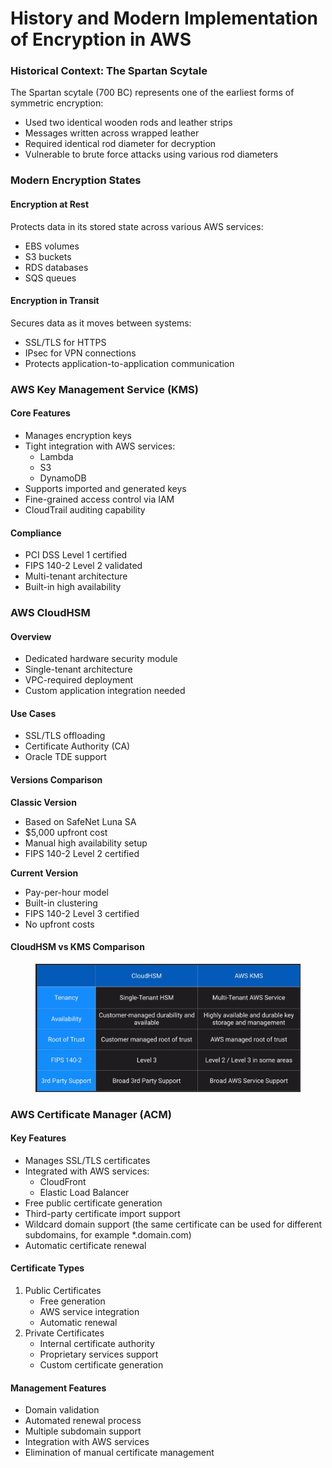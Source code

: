 # History and Modern Implementation of Encryption in AWS

### Historical Context: The Spartan Scytale

The Spartan scytale (700 BC) represents one of the earliest forms of symmetric encryption:

* Used two identical wooden rods and leather strips
* Messages written across wrapped leather
* Required identical rod diameter for decryption
* Vulnerable to brute force attacks using various rod diameters

### Modern Encryption States

#### Encryption at Rest

Protects data in its stored state across various AWS services:

* EBS volumes
* S3 buckets
* RDS databases
* SQS queues

#### Encryption in Transit

Secures data as it moves between systems:

* SSL/TLS for HTTPS
* IPsec for VPN connections
* Protects application-to-application communication

### AWS Key Management Service (KMS)

#### Core Features

* Manages encryption keys
* Tight integration with AWS services:
  * Lambda
  * S3
  * DynamoDB
* Supports imported and generated keys
* Fine-grained access control via IAM
* CloudTrail auditing capability

#### Compliance

* PCI DSS Level 1 certified
* FIPS 140-2 Level 2 validated
* Multi-tenant architecture
* Built-in high availability

### AWS CloudHSM

#### Overview

* Dedicated hardware security module
* Single-tenant architecture
* VPC-required deployment
* Custom application integration needed

#### Use Cases

* SSL/TLS offloading
* Certificate Authority (CA)
* Oracle TDE support

#### Versions Comparison

**Classic Version**

* Based on SafeNet Luna SA
* $5,000 upfront cost
* Manual high availability setup
* FIPS 140-2 Level 2 certified

**Current Version**

* Pay-per-hour model
* Built-in clustering
* FIPS 140-2 Level 3 certified
* No upfront costs

#### CloudHSM vs KMS Comparison

<figure><img src="../../../../.gitbook/assets/image (32) (1) (1).png" alt=""><figcaption></figcaption></figure>

### AWS Certificate Manager (ACM)

#### Key Features

* Manages SSL/TLS certificates
* Integrated with AWS services:
  * CloudFront
  * Elastic Load Balancer
* Free public certificate generation
* Third-party certificate import support
* Wildcard domain support (the same certificate can be used for different subdomains, for example \*.domain.com)
* Automatic certificate renewal

#### Certificate Types

1. Public Certificates
   * Free generation
   * AWS service integration
   * Automatic renewal
2. Private Certificates
   * Internal certificate authority
   * Proprietary services support
   * Custom certificate generation

#### Management Features

* Domain validation
* Automated renewal process
* Multiple subdomain support
* Integration with AWS services
* Elimination of manual certificate management
